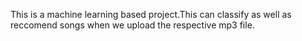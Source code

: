 This is a machine learning based project.This can classify as well as reccomend songs when we upload the respective mp3 file.
